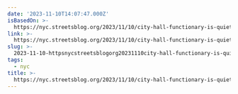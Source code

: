 ```yaml
---
date: '2023-11-10T14:07:47.000Z'
isBasedOn: >-
  https://nyc.streetsblog.org/2023/11/10/city-hall-functionary-is-quietly-interfering-with-critical-street-safety-initiatives-sources
link: >-
  https://nyc.streetsblog.org/2023/11/10/city-hall-functionary-is-quietly-interfering-with-critical-street-safety-initiatives-sources
slug: >-
  2023-11-10-httpsnycstreetsblogorg20231110city-hall-functionary-is-quietly-interfering-with-critical-street-safety-initiatives-sources
tags:
  - nyc
title: >-
  https://nyc.streetsblog.org/2023/11/10/city-hall-functionary-is-quietly-interfering-with-critical-street-safety-initiatives-sources
---
```


